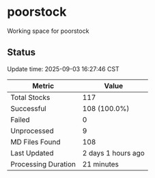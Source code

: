 # poorstock
Working space for poorstock

## Status
Update time: 2025-09-03 16:27:46 CST

| Metric | Value |
|--------|-------|
| Total Stocks | 117 |
| Successful | 108 (100.0%) |
| Failed | 0 |
| Unprocessed | 9 |
| MD Files Found | 108 |
| Last Updated | 2 days 1 hours ago |
| Processing Duration | 21 minutes |

